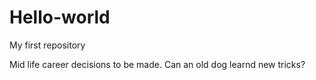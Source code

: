 # Hello-world
My first repository

Mid life career decisions to be made. Can an old dog learnd new tricks?

